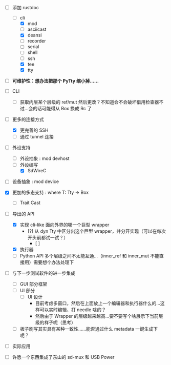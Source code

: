 - [ ]  添加 rustdoc
    - [ ]  cli
        - [x]  mod
        - [ ]  asciicast
        - [x]  deansi
        - [ ]  recorder
        - [ ]  serial
        - [ ]  shell
        - [ ]  ssh
        - [x]  tee
        - [x]  tty

- [ ] **可维护性：想办法把那个 PyTty 缩小掉……**

- [ ] CLI
    - [ ] 获取内层某个层级的 ref/mut 然后更改？不知道会不会破坏借用检查器不过…会的话可能得从 Box 换成 Rc 了

- [ ] 更多的连接方式
    - [x] 更完善的 SSH
    - [ ] 通过 tunnel 连接

- [ ] 外设支持
    - [ ] 外设抽象 : mod devhost
    - [ ] 外设编写
        - [x] SdWireC

- [ ] 设备抽象 : mod device

- [x] 更加的多态支持 : where T: Tty -> Box<dyn Tty>
    - [ ] Trait Cast

- [ ] 导出的 API
    - [x] 实现 cli-like 面向外界的哪一个巨型 wrapper
        - [?] 从 dyn Tty 中区分出这个巨型 wrapper，并分开实现（可以在每次开头前都试一试？）
            - [ ] 
    - [x] 执行器
    - [ ] Python API 多个层级之间不太能互通…（inner_ref 和 inner_mut 不能直接用）需要想个办法处理下

- [ ] 与下一步测试软件的进一步集成
    - [ ] GUI 部分框架
    - [ ] UI 部分
        - [ ] UI 设计
            - 目前考虑多窗口，然后在上面放上一个编辑器和执行器什么的…这样可以实时编辑、打 needle 啥的？
            - 然后由于 Wrapper 的层级越来越高…要不要写个啥展示下当前层级的样子呢（思考）
    - [ ] 板子刷写其实具有某种一致性……能否通过什么 metadata 一键生成下呢？

- [ ] 实际应用

- [ ] 许愿一个东西集成了东山的 sd-mux 和 USB Power
